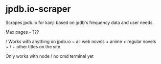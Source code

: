 # jpdb.io-scraper
Scrapes jpdb.io for kanji based on jpdb's frequency data and user needs.

Max pages - ???

/ Works with anything on jpdb.io ~ all web novels + anime + regular novels ~ 
/ + other titles on the site.

Only works with node / no cmd terminal yet
